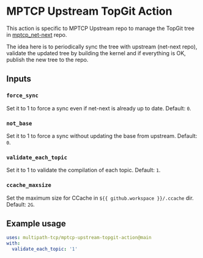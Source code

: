 # MPTCP Upstream TopGit Action

This action is specific to MPTCP Upstream repo to manage the TopGit tree in
[mptcp_net-next](https://github.com/multipath-tcp/mptcp_net-next) repo.

The idea here is to periodically sync the tree with upstream (net-next repo),
validate the updated tree by building the kernel and if everything is OK,
publish the new tree to the repo.

## Inputs

### `force_sync`

Set it to 1 to force a sync even if net-next is already up to date. Default:
`0`.

### `not_base`

Set it to 1 to force a sync without updating the base from upstream. Default:
`0`.

### `validate_each_topic`

Set it to 1 to validate the compilation of each topic. Default: `1`.

### `ccache_maxsize`

Set the maximum size for CCache in `${{ github.workspace }}/.ccache` dir.
Default: `2G`.

## Example usage

```yaml
uses: multipath-tcp/mptcp-upstream-topgit-action@main
with:
  validate_each_topic: '1'
```
